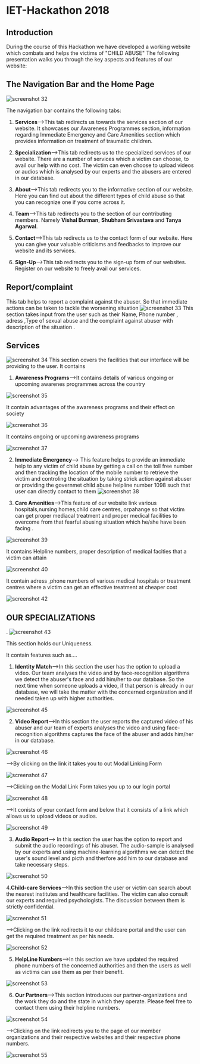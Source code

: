 # IET-Hackathon 2018
## Introduction
During the course of this Hackathon we have developed a working website which combats and helps the victims of "CHILD ABUSE"
The following presentation walks you through the key aspects and features of our website:
## The Navigation Bar and the Home Page

![screenshot 32](https://user-images.githubusercontent.com/19861874/35476504-16503c5c-03d7-11e8-9fa8-80cd706635ce.png)


The navigation bar contains the following tabs:
1. **Services**-->This tab redirects us towards the services section of our website. It showcases our Awareness Programmes section, information regarding Immediate Emergency and Care Amenities section which provides information on treatment of traumatic children.


2. **Specialization**-->This tab redirects us to the specialized services of our website. There are a number of services which a victim can choose, to avail our help with no cost. The victim can even choose to upload videos or audios which is analysed by our experts and the abusers are entered in our database.


3. **About**-->This tab redirects you to the informative section of our website. Here you can find out about the different types of child abuse so that you can recognize one if you come across it.


4. **Team**-->This tab redirects you to the section of our contributing members. Namely **Vishal Burman**, **Shubham Srivastava** and **Tanya Agarwal**.


5. **Contact**-->This tab redirects us to the contact form of our website. Here you can give your valuable criticisms and feedbacks to improve our website and its services.


6. **Sign-Up**-->This tab redirects you to the sign-up form of our websites. Register on our website to freely avail our services.

## Report/complaint
This tab helps to report a complaint against the abuser. So that immediate actions can be taken to tackle the worsening situation
![screenshot 33](https://user-images.githubusercontent.com/19861874/35476755-5798e502-03db-11e8-9136-9cad0c42e8b7.png)
This section takes input from the user such as their Name, Phone number , adress ,Type of sexual abuse and the complaint against abuser
with description of the situation .

## Services
![screenshot 34](https://user-images.githubusercontent.com/19861874/35476800-4021ca0a-03dc-11e8-92db-b9f071f78541.png)
This section covers the facilities that our interface will be providing to the user. It contains

1. **Awareness Programs**-->It contains details of various ongoing or upcoming awarenes programmes across the country


![screenshot 35](https://user-images.githubusercontent.com/19861874/35476859-82872ed4-03dd-11e8-9aaf-ec2e45c1fea8.png)


 It contain advantages of the awareness programs and their effect on society
 
 
![screenshot 36](https://user-images.githubusercontent.com/19861874/35476861-aaef6cec-03dd-11e8-987d-7558e44f168e.png)


It contains ongoing or upcoming awareness programs

![screenshot 37](https://user-images.githubusercontent.com/19861874/35476876-f2eab0c4-03dd-11e8-9049-1da74ce469b4.png)

2. **Immediate Emergency**--> This feature helps to provide an immediate help to any victim of child abuse by
                              getting a call on the toll free number and then tracking the location of the mobile number
                              to retrieve the victim and controling the situation by taking strick action against abuser              
or
providing the governmet child abuse helpline number 1098 such that user can directly contact to 
them
![screenshot 38](https://user-images.githubusercontent.com/19861874/35476996-5d49cc0a-03e0-11e8-866b-5cd550fef55f.png)

3. **Care Amenities**-->This feature of our website link various hospitals,nursing homes,child care centres, orpahange
so that victim can get proper mediacal treatment and proper medical facilities to overcome from that fearful abusing situation
which he/she have been facing .

![screenshot 39](https://user-images.githubusercontent.com/19861874/35476997-5d85890c-03e0-11e8-84b1-9d7e4b65adc2.png)
 
 It contains Helpline numbers, proper description of medical facities that a victim can attain
 
 ![screenshot 40](https://user-images.githubusercontent.com/19861874/35476998-5dc10432-03e0-11e8-8ea2-f7dfc06058e5.png)
 
 It contain adress ,phone numbers of various medical hospitals or treatment centres where a victim can get an effective treatment at 
 cheaper cost
 
 ![screenshot 42](https://user-images.githubusercontent.com/19861874/35476999-5dfb48c2-03e0-11e8-9220-3687eb3b3486.png)
 
 ## OUR SPECIALIZATIONS ##
 .
 ![screenshot 43](https://user-images.githubusercontent.com/19861874/35477162-79088e92-03e3-11e8-90f3-80d5288481b0.png)

This section holds our Uniqueness.

It contain features such as....

1. **Identity Match**-->In this section the user has the option to upload a video. Our team analyses the video and by face-recognition algorithms we detect the abuser's face and add him/her to our database. So the next time when someone uploads a video, if that person is already in our database, we will take the matter with the concerned organization and if needed taken up with higher authorities.

![screenshot 45](https://user-images.githubusercontent.com/19861874/35477714-a6c26950-03ef-11e8-8ed4-363dc9959c59.png)

2. **Video Report**-->In this section the user reports the captured video of his abuser and our team of experts analyses the video and using face-recognition algorithms captures the face of the abuser and adds him/her in our database. 

![screenshot 46](https://user-images.githubusercontent.com/19861874/35477770-1047fe5c-03f1-11e8-84d3-756d39333d50.png)

-->By clicking on the link it takes you to out Modal Linking Form

![screenshot 47](https://user-images.githubusercontent.com/19861874/35477794-c576ed7e-03f1-11e8-82d2-5514fd8f1b62.png)

-->Clicking on the Modal Link Form takes you up to our login portal

![screenshot 48](https://user-images.githubusercontent.com/19861874/35477800-0b6d3392-03f2-11e8-8067-b947cc51e6de.png)

-->It conists of your contact form and below that it consists of a link which allows us to upload videos or audios.

![screenshot 49](https://user-images.githubusercontent.com/19861874/35477841-50983d44-03f3-11e8-8aba-e23f1df9ccff.png)


3. **Audio Report**--> In this section the user has the option to report and submit the audio recordings of his abuser. The audio-sample is analysed by our experts and using machine-learning algorithms we can detect the user's sound level and picth and therfore add him to our database and take necessary steps.

![screenshot 50](https://user-images.githubusercontent.com/19861874/35477901-89b09350-03f4-11e8-8412-6b0605799737.png)


4.**Child-care Services**-->In this section the user or victim can search about the nearest institutes and healthcare facilities. The victim can also consult our experts and required psychologists. The discussion between them is strictly confidential.

![screenshot 51](https://user-images.githubusercontent.com/19861874/35477947-e55552bc-03f5-11e8-8753-d7fb74dd3f2d.png)

-->Clicking on the link redirects it to our childcare portal and the user can get the required treatment as per his needs.

![screenshot 52](https://user-images.githubusercontent.com/19861874/35477962-530770d8-03f6-11e8-928e-f724dd679004.png)


5. **HelpLine Numbers**-->In this section we have updated the required phone numbers of the concerned authorities and then the users as well as victims can use them as per their benefit.

![screenshot 53](https://user-images.githubusercontent.com/19861874/35477975-c0ad3230-03f6-11e8-9d43-140a30e403dd.png)


6. **Our Partners**-->This section introduces our partner-organizations and the work they do and the state in which they operate. Please feel free to contact them using their helpline numbers.

![screenshot 54](https://user-images.githubusercontent.com/19861874/35477987-4a54601c-03f7-11e8-9ba5-f63bacfd80de.png)

-->Clicking on the link redirects you to the page of our member organizations and their respective websites and their respective phone numbers.

![screenshot 55](https://user-images.githubusercontent.com/19861874/35477991-9f100c00-03f7-11e8-9b74-d4c347acd603.png)


